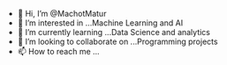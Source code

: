 - 👋 Hi, I’m @MachotMatur
- 👀 I’m interested in ...Machine Learning and AI
- 🌱 I’m currently learning ...Data Science and analytics
- 💞️ I’m looking to collaborate on ...Programming projects
- 📫 How to reach me ...

<!---
MachotMatur/MachotMatur is a ✨ special ✨ repository because its `README.md` (this file) appears on your GitHub profile.
You can click the Preview link to take a look at your changes.
--->
